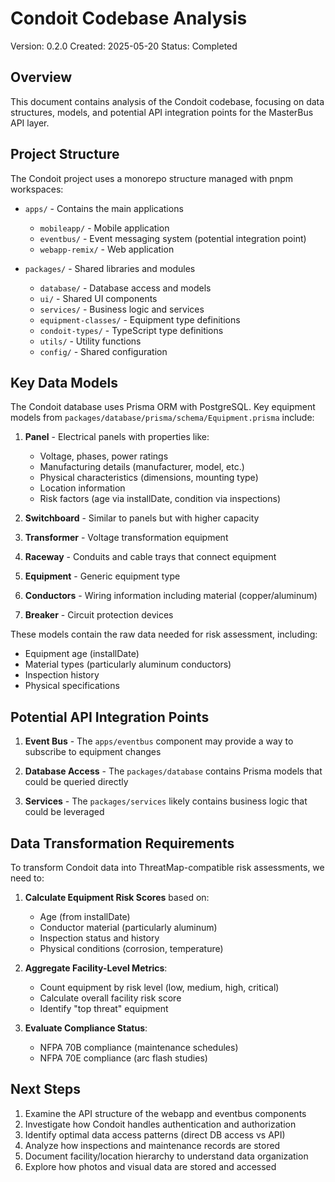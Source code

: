 # Condoit Codebase Analysis

Version: 0.2.0
Created: 2025-05-20
Status: Completed

## Overview

This document contains analysis of the Condoit codebase, focusing on data structures, models, and potential API integration points for the MasterBus API layer.

## Project Structure

The Condoit project uses a monorepo structure managed with pnpm workspaces:

- `apps/` - Contains the main applications
  - `mobileapp/` - Mobile application
  - `eventbus/` - Event messaging system (potential integration point)
  - `webapp-remix/` - Web application

- `packages/` - Shared libraries and modules
  - `database/` - Database access and models
  - `ui/` - Shared UI components
  - `services/` - Business logic and services
  - `equipment-classes/` - Equipment type definitions
  - `condoit-types/` - TypeScript type definitions
  - `utils/` - Utility functions
  - `config/` - Shared configuration

## Key Data Models

The Condoit database uses Prisma ORM with PostgreSQL. Key equipment models from `packages/database/prisma/schema/Equipment.prisma` include:

1. **Panel** - Electrical panels with properties like:
   - Voltage, phases, power ratings
   - Manufacturing details (manufacturer, model, etc.)
   - Physical characteristics (dimensions, mounting type)
   - Location information
   - Risk factors (age via installDate, condition via inspections)

2. **Switchboard** - Similar to panels but with higher capacity

3. **Transformer** - Voltage transformation equipment

4. **Raceway** - Conduits and cable trays that connect equipment

5. **Equipment** - Generic equipment type

6. **Conductors** - Wiring information including material (copper/aluminum)

7. **Breaker** - Circuit protection devices

These models contain the raw data needed for risk assessment, including:
- Equipment age (installDate)
- Material types (particularly aluminum conductors)
- Inspection history
- Physical specifications

## Potential API Integration Points

1. **Event Bus** - The `apps/eventbus` component may provide a way to subscribe to equipment changes

2. **Database Access** - The `packages/database` contains Prisma models that could be queried directly

3. **Services** - The `packages/services` likely contains business logic that could be leveraged

## Data Transformation Requirements

To transform Condoit data into ThreatMap-compatible risk assessments, we need to:

1. **Calculate Equipment Risk Scores** based on:
   - Age (from installDate)
   - Conductor material (particularly aluminum)
   - Inspection status and history
   - Physical conditions (corrosion, temperature)

2. **Aggregate Facility-Level Metrics**:
   - Count equipment by risk level (low, medium, high, critical)
   - Calculate overall facility risk score
   - Identify "top threat" equipment

3. **Evaluate Compliance Status**:
   - NFPA 70B compliance (maintenance schedules)
   - NFPA 70E compliance (arc flash studies)

## Next Steps

1. Examine the API structure of the webapp and eventbus components
2. Investigate how Condoit handles authentication and authorization
3. Identify optimal data access patterns (direct DB access vs API)
4. Analyze how inspections and maintenance records are stored
5. Document facility/location hierarchy to understand data organization
6. Explore how photos and visual data are stored and accessed 